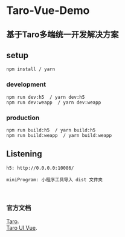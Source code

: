 # Taro-Vue-Demo

## 基于Taro多端统一开发解决方案

## setup
```
npm install / yarn
```

### development
```
npm run dev:h5  / yarn dev:h5
npm run dev:weapp  / yarn dev:weapp
```

### production
```
npm run build:h5  / yarn build:h5
npm run build:weapp  / yarn build:weapp
```

## Listening
```
h5: http://0.0.0.0:10086/

miniProgram: 小程序工具导入 dist 文件夹
```

<br/>

### 官方文档
 [Taro](https://nervjs.github.io/taro/docs/README).
 <br/>
 [Taro UI Vue](http://taro-ui-vue.fontend.com/#/).
